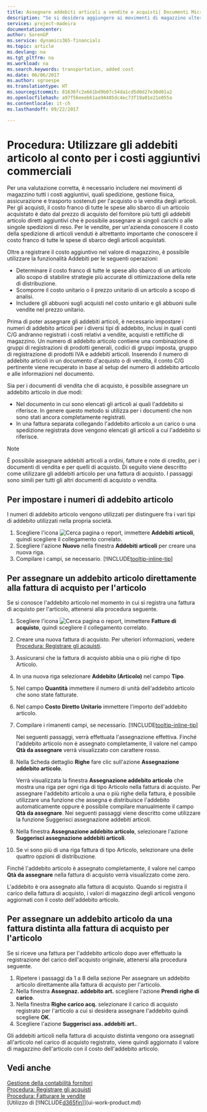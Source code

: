 ```yaml
---
title: Assegnare addebiti articoli a vendite e acquisti| Documenti Microsoft
description: "Se si desidera aggiungere ai movimenti di magazzino ulteriori costi, quali spedizione, gestione fisica, assicurazione e trasporto sostenuti per l'acquisto o la vendita degli articoli, è possibile utilizzare la funzionalità Addebiti articoli."
services: project-madeira
documentationcenter: 
author: SorenGP
ms.service: dynamics365-financials
ms.topic: article
ms.devlang: na
ms.tgt_pltfrm: na
ms.workload: na
ms.search.keywords: transportation, added cost
ms.date: 06/06/2017
ms.author: sgroespe
ms.translationtype: HT
ms.sourcegitcommit: 81636fc2e661bd9b07c54da1cd5d0d27e30d01a2
ms.openlocfilehash: a97f56eeeb61aa94485dc4ec73f19a01e21e055a
ms.contentlocale: it-ch
ms.lasthandoff: 09/22/2017

---
```

# <a name="how-to-use-item-charges-to-account-for-additional-trade-costs"></a>Procedura: Utilizzare gli addebiti articolo al conto per i costi aggiuntivi commerciali
Per una valutazione corretta, è necessario includere nei movimenti di magazzino tutti i costi aggiuntivi, quali spedizione, gestione fisica, assicurazione e trasporto sostenuti per l'acquisto o la vendita degli articoli. Per gli acquisti, il costo franco di tutte le spese allo sbarco di un articolo acquistato è dato dal prezzo di acquisto del fornitore più tutti gli addebiti articolo diretti aggiuntivi che è possibile assegnare ai singoli carichi o alle singole spedizioni di reso. Per le vendite, per un'azienda conoscere il costo della spedizione di articoli venduti è altrettanto importante che conoscere il costo franco di tutte le spese di sbarco degli articoli acquistati.

Oltre a registrare il costo aggiuntivo nel valore di magazzino, è possibile utilizzare la funzionalità Addebiti per le seguenti operazioni:

- Determinare il costo franco di tutte le spese allo sbarco di un articolo allo scopo di stabilire strategie più accurate di ottimizzazione della rete di distribuzione.
- Scomporre il costo unitario o il prezzo unitario di un articolo a scopo di analisi.
- Includere gli abbuoni sugli acquisti nel costo unitario e gli abbuoni sulle vendite nel prezzo unitario.

Prima di poter assegnare gli addebiti articoli, è necessario impostare i numeri di addebito articoli per i diversi tipi di addebito, inclusi in quali conti C/G andranno registrati i costi relativi a vendite, acquisti e rettifiche di magazzino. Un numero di addebito articolo contiene una combinazione di gruppi di registrazioni di prodotti generali, codici di gruppi imposta, gruppo di registrazione di prodotti IVA e addebiti articoli. Inserendo il numero di addebito articoli in un documento d'acquisto o di vendita, il conto C/G pertinente viene recuperato in base al setup del numero di addebito articolo e alle informazioni nel documento.

Sia per i documenti di vendita che di acquisto, è possibile assegnare un addebito articolo in due modi:
- Nel documento in cui sono elencati gli articoli ai quali l'addebito si riferisce. In genere questo metodo si utilizza per i documenti che non sono stati ancora completamente registrati.
- In una fattura separata collegando l'addebito articolo a un carico o una spedizione registrata dove vengono elencati gli articoli a cui l'addebito si riferisce.

> [!NOTE]  
>   È possibile assegnare addebiti articoli a ordini, fatture e note di credito, per i documenti di vendita e per quelli di acquisto. Di seguito viene descritto come utilizzare gli addebiti articolo per una fattura di acquisto. I passaggi sono simili per tutti gli altri documenti di acquisto o vendita.

## <a name="to-set-up-item-charge-numbers"></a>Per impostare i numeri di addebito articolo
I numeri di addebito articolo vengono utilizzati per distinguere fra i vari tipi di addebito utilizzati nella propria società.

1. Scegliere l'icona ![Cerca pagina o report](media/ui-search/search_small.png "icona Cerca pagina o report"), immettere **Addebiti articoli**, quindi scegliere il collegamento correlato.
2. Scegliere l'azione **Nuovo** nella finestra **Addebiti articoli** per creare una nuova riga.
3. Compilare i campi, se necessario. [!INCLUDE[tooltip-inline-tip](includes/tooltip-inline-tip_md.md)]

## <a name="to-assign-an-item-charge-directly-to-the-purchase-invoice-for-the-item"></a>Per assegnare un addebito articolo direttamente alla fattura di acquisto per l'articolo
Se si conosce l'addebito articolo nel momento in cui si registra una fattura di acquisto per l'articolo, attenersi alla procedura seguente.

1. Scegliere l'icona ![Cerca pagina o report](media/ui-search/search_small.png "icona Cerca pagina o report"), immettere **Fatture di acquisto**, quindi scegliere il collegamento correlato.
2. Creare una nuova fattura di acquisto. Per ulteriori informazioni, vedere [Procedura: Registrare gli acquisti](purchasing-how-record-purchases.md).
3. Assicurarsi che la fattura di acquisto abbia una o più righe di tipo Articolo.
4. In una nuova riga selezionare **Addebito (Articolo)** nel campo **Tipo**.
5. Nel campo **Quantità** immettere il numero di unità dell'addebito articolo che sono state fatturate.
6. Nel campo **Costo Diretto Unitario** immettere l'importo dell'addebito articolo.
7. Compilare i rimanenti campi, se necessario. [!INCLUDE[tooltip-inline-tip](includes/tooltip-inline-tip_md.md)]

    Nei seguenti passaggi, verrà effettuata l'assegnazione effettiva. Finché l'addebito articolo non è assegnato completamente, il valore nel campo **Qtà da assegnare** verrà visualizzato con carattere rosso.
8. Nella Scheda dettaglio **Righe** fare clic sull'azione **Assegnazione addebito articolo**.

    Verrà visualizzata la finestra **Assegnazione addebito articolo** che mostra una riga per ogni riga di tipo Articolo nella fattura di acquisto. Per assegnare l'addebito articolo a una o più righe della fattura, è possibile utilizzare una funzione che assegna e distribuisce l'addebito automaticamente oppure è possibile compilare manualmente il campo **Qtà da assegnare**. Nei seguenti passaggi viene descritto come utilizzare la funzione Suggerisci assegnazione addebiti articoli.

9. Nella finestra **Assegnazione addebito articolo**, selezionare l'azione **Suggerisci assegnazione addebiti articoli**.
10. Se vi sono più di una riga fattura di tipo Articolo, selezionare una delle quattro opzioni di distribuzione.  

Finché l'addebito articolo è assegnato completamente, il valore nel campo **Qtà da assegnare** nella fattura di acquisto verrà visualizzato come zero.

L'addebito è ora assegnato alla fattura di acquisto. Quando si registra il carico della fattura di acquisto, i valori di magazzino degli articoli vengono aggiornati con il costo dell'addebito articolo.  

## <a name="to-assign-an-item-charge-from-a-separate-invoice-to-the-purchase-invoice-for-the-item"></a>Per assegnare un addebito articolo da una fattura distinta alla fattura di acquisto per l'articolo
Se si riceve una fattura per l'addebito articolo dopo aver effettuato la registrazione del carico dell'acquisto originale, attenersi alla procedura seguente.
1. Ripetere i passaggi da 1 a 8 della sezione Per assegnare un addebito articolo direttamente alla fattura di acquisto per l'articolo.
2. Nella finestra **Assegnaz. addebito art.** scegliere l'azione **Prendi righe di carico**.
3. Nella finestra **Righe carico acq.** selezionare il carico di acquisto registrato per l'articolo a cui si desidera assegnare l'addebito quindi scegliere **OK**.
4. Scegliere l'azione **Suggerisci ass. addebiti art.**.

Gli addebiti articoli nella fattura di acquisto distinta vengono ora assegnati all'articolo nel carico di acquisto registrato, viene quindi aggiornato il valore di magazzino dell'articolo con il costo dell'addebito articolo.

## <a name="see-also"></a>Vedi anche
[Gestione della contabilità fornitori](payables-manage-payables.md)  
[Procedura: Registrare gli acquisti](purchasing-how-record-purchases.md)  
[Procedura: Fatturare le vendite](sales-how-invoice-sales.md)  
[Utilizzo di [!INCLUDE[d365fin](includes/d365fin_md.md)]](ui-work-product.md)  

